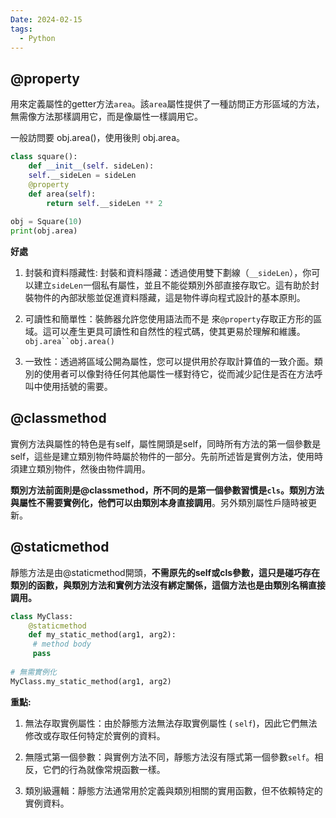```yaml
---
Date: 2024-02-15
tags:
  - Python
---
```

## @property
用來定義屬性的getter方法`area`。該`area`屬性提供了一種訪問正方形區域的方法，無需像方法那樣調用它，而是像屬性一樣調用它。

一般訪問要 obj.area()，使用後則 obj.area。

```python
class square(): 
	def __init__(self. sideLen): 
	self.__sideLen = sideLen 
	@property 
	def area(self): 
		return self.__sideLen ** 2
		 
obj = Square(10) 
print(obj.area)
```
**好處**
1. 封裝和資料隱藏性: 封裝和資料隱藏：透過使用雙下劃線（`__sideLen`），你可以建立`sideLen`一個私有屬性，並且不能從類別外部直接存取它。這有助於封裝物件的內部狀態並促進資料隱藏，這是物件導向程式設計的基本原則。
    
2. 可讀性和簡單性：裝飾器允許您使用語法而不是 來`@property`存取正方形的區域。這可以產生更具可讀性和自然性的程式碼，使其更易於理解和維護。`obj.area``obj.area()`
    
3. 一致性：透過將區域公開為屬性，您可以提供用於存取計算值的一致介面。類別的使用者可以像對待任何其他屬性一樣對待它，從而減少記住是否在方法呼叫中使用括號的需要。
## @classmethod
實例方法與屬性的特色是有self，屬性開頭是self，同時所有方法的第一個參數是self，這些是建立類別物件時屬於物件的一部分。先前所述皆是實例方法，使用時須建立類別物件，然後由物件調用。

**類別方法前面則是@classmethod，所不同的是第一個參數習慣是`cls`。類別方法與屬性不需要實例化，他們可以由類別本身直接調用**。另外類別屬性戶隨時被更新。
## @staticmethod
靜態方法是由@staticmethod開頭，**不需原先的self或cls參數，這只是碰巧存在類別的函數，與類別方法和實例方法沒有綁定關係，這個方法也是由類別名稱直接調用。**
```python
class MyClass: 
	@staticmethod 
	def my_static_method(arg1, arg2):
	 # method body 
	 pass
	 
# 無需實例化
MyClass.my_static_method(arg1, arg2)
```

**重點:**
1. 無法存取實例屬性：由於靜態方法無法存取實例屬性 ( `self`)，因此它們無法修改或存取任何特定於實例的資料。
    
2. 無隱式第一個參數：與實例方法不同，靜態方法沒有隱式第一個參數`self`。相反，它們的行為就像常規函數一樣。
    
3. 類別級邏輯：靜態方法通常用於定義與類別相關的實用函數，但不依賴特定的實例資料。